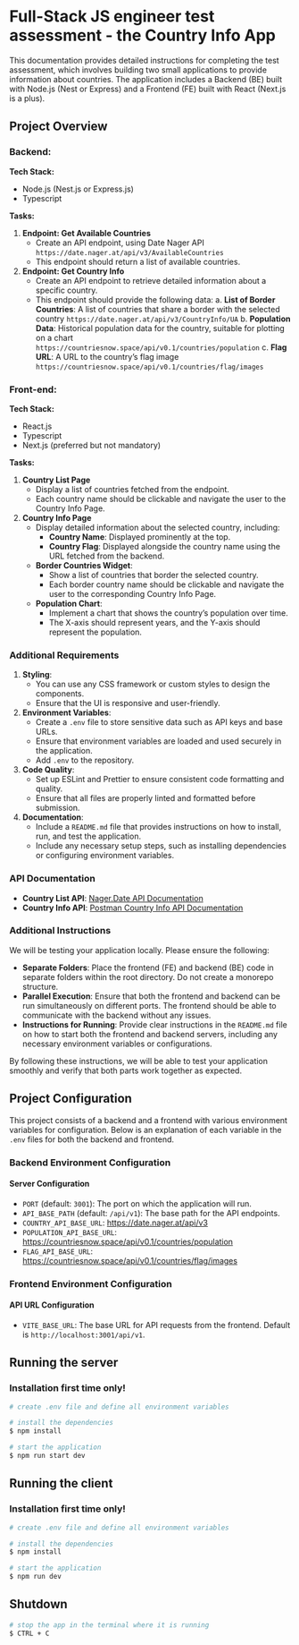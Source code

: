 # Full-Stack JS engineer test assessment - the Country Info App

This documentation provides detailed instructions for completing the test assessment, which involves building two small applications to provide information about countries. The application includes a Backend (BE) built with Node.js (Nest or Express) and a Frontend (FE) built with React (Next.js is a plus).

## Project Overview

### Backend:

**Tech Stack:**

- Node.js (Nest.js or Express.js)
- Typescript

**Tasks:**

1. **Endpoint: Get Available Countries**
    - Create an API endpoint, using Date Nager API `https://date.nager.at/api/v3/AvailableCountries`
    - This endpoint should return a list of available countries.
2. **Endpoint: Get Country Info**
    - Create an API endpoint to retrieve detailed information about a specific country.
    - This endpoint should provide the following data:
    a. **List of Border Countries**: A list of countries that share a border with the selected country `https://date.nager.at/api/v3/CountryInfo/UA`
    b. **Population Data**: Historical population data for the country, suitable for plotting on a chart `https://countriesnow.space/api/v0.1/countries/population`
    c. **Flag URL**: A URL to the country’s flag image `https://countriesnow.space/api/v0.1/countries/flag/images`

### Front-end:

**Tech Stack:**

- React.js
- Typescript
- Next.js (preferred but not mandatory)

**Tasks:**

1. **Country List Page**
    - Display a list of countries fetched from the endpoint.
    - Each country name should be clickable and navigate the user to the Country Info Page.
2. **Country Info Page**
    - Display detailed information about the selected country, including:
        - **Country Name**: Displayed prominently at the top.
        - **Country Flag**: Displayed alongside the country name using the URL fetched from the backend.
    - **Border Countries Widget**:
        - Show a list of countries that border the selected country.
        - Each border country name should be clickable and navigate the user to the corresponding Country Info Page.
    - **Population Chart**:
        - Implement a chart that shows the country’s population over time.
        - The X-axis should represent years, and the Y-axis should represent the population.

### Additional Requirements

1. **Styling**:
    - You can use any CSS framework or custom styles to design the components.
    - Ensure that the UI is responsive and user-friendly.
2. **Environment Variables**:
    - Create a `.env` file to store sensitive data such as API keys and base URLs.
    - Ensure that environment variables are loaded and used securely in the application.
    - Add `.env` to the repository.
3. **Code Quality**:
    - Set up ESLint and Prettier to ensure consistent code formatting and quality.
    - Ensure that all files are properly linted and formatted before submission.
4. **Documentation**:
    - Include a `README.md` file that provides instructions on how to install, run, and test the application.
    - Include any necessary setup steps, such as installing dependencies or configuring environment variables.

### API Documentation

- **Country List API**: [Nager.Date API Documentation](https://date.nager.at/swagger/index.html)
- **Country Info API**: [Postman Country Info API Documentation](https://documenter.getpostman.com/view/1134062/T1LJjU52)

### Additional Instructions

We will be testing your application locally. Please ensure the following:

- **Separate Folders**: Place the frontend (FE) and backend (BE) code in separate folders within the root directory. Do not create a monorepo structure.
- **Parallel Execution**: Ensure that both the frontend and backend can be run simultaneously on different ports. The frontend should be able to communicate with the backend without any issues.
- **Instructions for Running**: Provide clear instructions in the `README.md` file on how to start both the frontend and backend servers, including any necessary environment variables or configurations.

By following these instructions, we will be able to test your application smoothly and verify that both parts work together as expected.

## Project Configuration

This project consists of a backend and a frontend with various environment variables for configuration. Below is an explanation of each variable in the `.env` files for both the backend and frontend.

### Backend Environment Configuration

#### Server Configuration

- `PORT` (default: `3001`): The port on which the application will run.
- `API_BASE_PATH` (default: `/api/v1`): The base path for the API endpoints.
- `COUNTRY_API_BASE_URL`: https://date.nager.at/api/v3
- `POPULATION_API_BASE_URL`: https://countriesnow.space/api/v0.1/countries/population
- `FLAG_API_BASE_URL`: https://countriesnow.space/api/v0.1/countries/flag/images

### Frontend Environment Configuration

#### API URL Configuration

- `VITE_BASE_URL`: The base URL for API requests from the frontend. Default is `http://localhost:3001/api/v1`.

## Running the server

### Installation first time only!

```bash
# create .env file and define all environment variables

# install the dependencies
$ npm install

# start the application
$ npm run start dev
```

## Running the client

### Installation first time only!

```bash
# create .env file and define all environment variables

# install the dependencies
$ npm install

# start the application
$ npm run dev
```

## Shutdown

```bash
# stop the app in the terminal where it is running
$ CTRL + C
